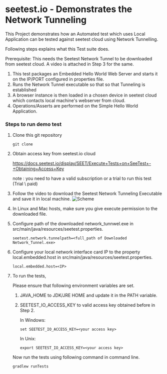 # seetest.io - Demonstrates the Network Tunneling

This Project demonstrates how an Automated test which uses Local Application can be tested against seetest cloud using Network Tunnelling.

Following steps explains what this Test suite does.

Prerequisite: This needs the Seetest Network Tunnel to be downloaded from seetest cloud.
              A video is attached in Step 3 for the same.

1. This test packages an Embedded Hello World Web Server and starts it on the IP/PORT configured in properties file.
2. Runs the Network Tunnel executable so that so that Tunneling is established
3. A browser instance is then loaded in a chosen device in seetest cloud which contacts local machine's webserver from cloud.
4. Operations/Asserts are performed on the Simple Hello World Application.


### Steps to run demo test

1. Clone this git repository

	```
	git clone 
	```

2. Obtain access key from seetest.io cloud

    https://docs.seetest.io/display/SEET/Execute+Tests+on+SeeTest+-+Obtaining+Access+Key

    note :  you need to have a valid subscription or a trial to run this test (Trial \ paid)


3. Follow the video to download the Seetest Network Tunneling Executable and save it in local machine. ![Scheme](images/TunnelDownload.gif)

4.  In Linux and Mac hosts, make sure you give execute permission to the downloaded file.

5. Configure path of the downloaded network_tunnwel.exe in src/main/java/resources/seetest.properties.

    ```
    seetest.network.tunnelpath=<full_path of Downloaded Network_Tunnel.exe>
    ```

6. Configure your local network interface card IP to the property local.embedded.host in src/main/java/resources/seetest.properties.

    ```
    local.embedded.host=<IP>
    ```

5. To run the tests,
    
    Please ensure that following environment variables are set.

    1. JAVA_HOME to JDK/JRE HOME and update it in the PATH variable.
    2. SEETEST_IO_ACCESS_KEY to valid access key obtained before in Step 2.

        In Windows:

        ```
        set SEETEST_IO_ACCESS_KEY=<your access key>
        ```

        In Unix:

        ```
        export SEETEST_IO_ACCESS_KEY=<your access key>
        ```

    Now run the tests using following command in command line.
    
	```
	gradlew runTests
	```